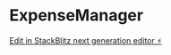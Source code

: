 # ExpenseManager

[Edit in StackBlitz next generation editor ⚡️](https://stackblitz.com/~/github.com/imanoldt/ExpenseManager)